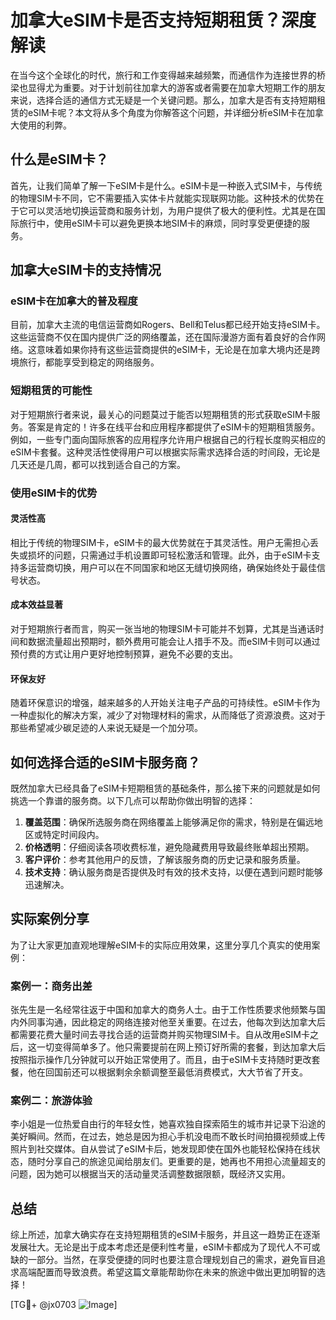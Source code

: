 # 加拿大eSIM卡是否支持短期租赁？深度解读

在当今这个全球化的时代，旅行和工作变得越来越频繁，而通信作为连接世界的桥梁也显得尤为重要。对于计划前往加拿大的游客或者需要在加拿大短期工作的朋友来说，选择合适的通信方式无疑是一个关键问题。那么，加拿大是否有支持短期租赁的eSIM卡呢？本文将从多个角度为你解答这个问题，并详细分析eSIM卡在加拿大使用的利弊。

## 什么是eSIM卡？

首先，让我们简单了解一下eSIM卡是什么。eSIM卡是一种嵌入式SIM卡，与传统的物理SIM卡不同，它不需要插入实体卡片就能实现联网功能。这种技术的优势在于它可以灵活地切换运营商和服务计划，为用户提供了极大的便利性。尤其是在国际旅行中，使用eSIM卡可以避免更换本地SIM卡的麻烦，同时享受更便捷的服务。

## 加拿大eSIM卡的支持情况

### eSIM卡在加拿大的普及程度

目前，加拿大主流的电信运营商如Rogers、Bell和Telus都已经开始支持eSIM卡。这些运营商不仅在国内提供广泛的网络覆盖，还在国际漫游方面有着良好的合作网络。这意味着如果你持有这些运营商提供的eSIM卡，无论是在加拿大境内还是跨境旅行，都能享受到稳定的网络服务。

### 短期租赁的可能性

对于短期旅行者来说，最关心的问题莫过于能否以短期租赁的形式获取eSIM卡服务。答案是肯定的！许多在线平台和应用程序都提供了eSIM卡的短期租赁服务。例如，一些专门面向国际旅客的应用程序允许用户根据自己的行程长度购买相应的eSIM卡套餐。这种灵活性使得用户可以根据实际需求选择合适的时间段，无论是几天还是几周，都可以找到适合自己的方案。

### 使用eSIM卡的优势

#### 灵活性高
相比于传统的物理SIM卡，eSIM卡的最大优势就在于其灵活性。用户无需担心丢失或损坏的问题，只需通过手机设置即可轻松激活和管理。此外，由于eSIM卡支持多运营商切换，用户可以在不同国家和地区无缝切换网络，确保始终处于最佳信号状态。

#### 成本效益显著
对于短期旅行者而言，购买一张当地的物理SIM卡可能并不划算，尤其是当通话时间和数据流量超出预期时，额外费用可能会让人措手不及。而eSIM卡则可以通过预付费的方式让用户更好地控制预算，避免不必要的支出。

#### 环保友好
随着环保意识的增强，越来越多的人开始关注电子产品的可持续性。eSIM卡作为一种虚拟化的解决方案，减少了对物理材料的需求，从而降低了资源浪费。这对于那些希望减少碳足迹的人来说无疑是一个加分项。

## 如何选择合适的eSIM卡服务商？

既然加拿大已经具备了eSIM卡短期租赁的基础条件，那么接下来的问题就是如何挑选一个靠谱的服务商。以下几点可以帮助你做出明智的选择：

1. **覆盖范围**：确保所选服务商在网络覆盖上能够满足你的需求，特别是在偏远地区或特定时间段内。
2. **价格透明**：仔细阅读各项收费标准，避免隐藏费用导致最终账单超出预期。
3. **客户评价**：参考其他用户的反馈，了解该服务商的历史记录和服务质量。
4. **技术支持**：确认服务商是否提供及时有效的技术支持，以便在遇到问题时能够迅速解决。

## 实际案例分享

为了让大家更加直观地理解eSIM卡的实际应用效果，这里分享几个真实的使用案例：

### 案例一：商务出差
张先生是一名经常往返于中国和加拿大的商务人士。由于工作性质要求他频繁与国内外同事沟通，因此稳定的网络连接对他至关重要。在过去，他每次到达加拿大后都需要花费大量时间去寻找合适的运营商并购买物理SIM卡。自从改用eSIM卡之后，这一切变得简单多了。他只需要提前在网上预订好所需的套餐，到达加拿大后按照指示操作几分钟就可以开始正常使用了。而且，由于eSIM卡支持随时更改套餐，他在回国前还可以根据剩余余额调整至最低消费模式，大大节省了开支。

### 案例二：旅游体验
李小姐是一位热爱自由行的年轻女性，她喜欢独自探索陌生的城市并记录下沿途的美好瞬间。然而，在过去，她总是因为担心手机没电而不敢长时间拍摄视频或上传照片到社交媒体。自从尝试了eSIM卡后，她发现即使在国外也能轻松保持在线状态，随时分享自己的旅途见闻给朋友们。更重要的是，她再也不用担心流量超支的问题，因为她可以根据当天的活动量灵活调整数据限额，既经济又实用。

## 总结

综上所述，加拿大确实存在支持短期租赁的eSIM卡服务，并且这一趋势正在逐渐发展壮大。无论是出于成本考虑还是便利性考量，eSIM卡都成为了现代人不可或缺的一部分。当然，在享受便捷的同时也要注意合理规划自己的需求，避免盲目追求高端配置而导致浪费。希望这篇文章能帮助你在未来的旅途中做出更加明智的选择！

[TG💪+ @jx0703 ![Image](https://github.com/user-attachments/assets/dbca1d08-cadb-493c-b0ec-ad6f7a83f270)]